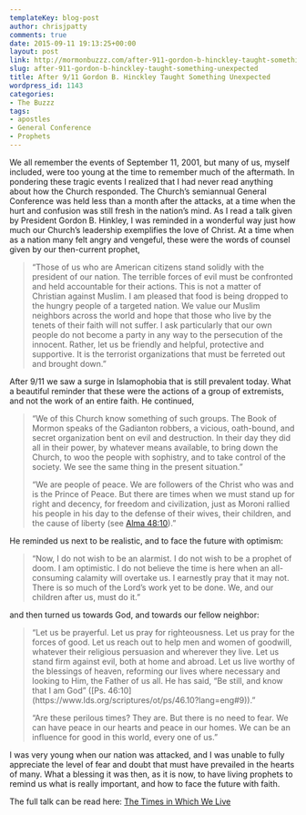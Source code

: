 ```yaml
---
templateKey: blog-post
author: chrisjpatty
comments: true
date: 2015-09-11 19:13:25+00:00
layout: post
link: http://mormonbuzzz.com/after-911-gordon-b-hinckley-taught-something-unexpected/
slug: after-911-gordon-b-hinckley-taught-something-unexpected
title: After 9/11 Gordon B. Hinckley Taught Something Unexpected
wordpress_id: 1143
categories:
- The Buzzz
tags:
- apostles
- General Conference
- Prophets
---
```


We all remember the events of September 11, 2001, but many of us, myself included, were too young at the time to remember much of the aftermath. In pondering these tragic events I realized that I had never read anything about how the Church responded. The Church’s semiannual General Conference was held less than a month after the attacks, at a time when the hurt and confusion was still fresh in the nation’s mind. As I read a talk given by President Gordon B. Hinkley, I was reminded in a wonderful way just how much our Church’s leadership exemplifies the love of Christ. At a time when as a nation many felt angry and vengeful, these were the words of counsel given by our then-current prophet,


<blockquote>“Those of us who are American citizens stand solidly with the president of our nation. The terrible forces of evil must be confronted and held accountable for their actions. This is not a matter of Christian against Muslim. I am pleased that food is being dropped to the hungry people of a targeted nation. We value our Muslim neighbors across the world and hope that those who live by the tenets of their faith will not suffer. I ask particularly that our own people do not become a party in any way to the persecution of the innocent. Rather, let us be friendly and helpful, protective and supportive. It is the terrorist organizations that must be ferreted out and brought down.”</blockquote>


After 9/11 we saw a surge in Islamophobia that is still prevalent today. What a beautiful reminder that these were the actions of a group of extremists, and not the work of an entire faith. He continued, 


<blockquote>“We of this Church know something of such groups. The Book of Mormon speaks of the Gadianton robbers, a vicious, oath-bound, and secret organization bent on evil and destruction. In their day they did all in their power, by whatever means available, to bring down the Church, to woo the people with sophistry, and to take control of the society. We see the same thing in the present situation.”

“We are people of peace. We are followers of the Christ who was and is the Prince of Peace. But there are times when we must stand up for right and decency, for freedom and civilization, just as Moroni rallied his people in his day to the defense of their wives, their children, and the cause of liberty (see [Alma 48:10](https://www.lds.org/scriptures/bofm/alma/48.10?lang=eng#9)).”</blockquote>


He reminded us next to be realistic, and to face the future with optimism:


<blockquote>“Now, I do not wish to be an alarmist. I do not wish to be a prophet of doom. I am optimistic. I do not believe the time is here when an all-consuming calamity will overtake us. I earnestly pray that it may not. There is so much of the Lord’s work yet to be done. We, and our children after us, must do it.”</blockquote>


and then turned us towards God, and towards our fellow neighbor:


<blockquote>“Let us be prayerful. Let us pray for righteousness. Let us pray for the forces of good. Let us reach out to help men and women of goodwill, whatever their religious persuasion and wherever they live. Let us stand firm against evil, both at home and abroad. Let us live worthy of the blessings of heaven, reforming our lives where necessary and looking to Him, the Father of us all. He has said, “Be still, and know that I am God” ([Ps. 46:10](https://www.lds.org/scriptures/ot/ps/46.10?lang=eng#9)).”

“Are these perilous times? They are. But there is no need to fear. We can have peace in our hearts and peace in our homes. We can be an influence for good in this world, every one of us.”</blockquote>


I was very young when our nation was attacked, and I was unable to fully appreciate the level of fear and doubt that must have prevailed in the hearts of many. What a blessing it was then, as it is now, to have living prophets to remind us what is really important, and how to face the future with faith.

The full talk can be read here: [The Times in Which We Live](https://www.lds.org/general-conference/2001/10/the-times-in-which-we-live?lang=eng)
